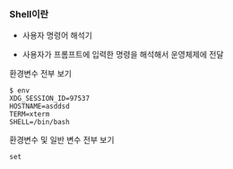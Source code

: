 ### Shell이란

- 사용자 명령어 해석기

- 사용자가 프롬프트에 입력한 명령을 해석해서 운영체제에 전달


환경변수 전부 보기
```
$ env
XDG_SESSION_ID=97537
HOSTNAME=asddsd
TERM=xterm
SHELL=/bin/bash
```
환경변수 및 일반 변수 전부 보기

```
set
```
